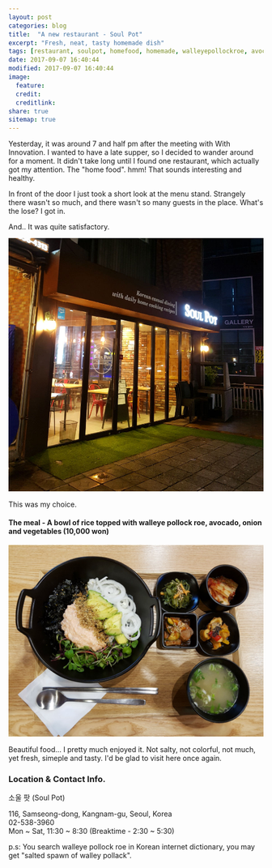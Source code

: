 ```yaml
---
layout: post
categories: blog
title:  "A new restaurant - Soul Pot"
excerpt: "Fresh, neat, tasty homemade dish"
tags: [restaurant, soulpot, homefood, homemade, walleyepollockroe, avocado, 소울팟, 가정식, 홈메이드, 명란젓아보카도덮밥]
date: 2017-09-07 16:40:44
modified: 2017-09-07 16:40:44
image: 
  feature: 
  credit: 
  creditlink: 
share: true
sitemap: true
---
```


Yesterday, it was around 7 and half pm after the meeting with With Innovation. I wanted to have a late supper, so I decided to wander around for a moment. It didn't take long until I found one restaurant, which actually got my attention. The "home food". hmm! That sounds interesting and healthy.

In front of the door I just took a short look at the menu stand. Strangely there wasn't so much, and there wasn't so many guests in the place. What's the lose? I got in.

And.. It was quite satisfactory.

![The main entrance](/images/20170907_soulpot/entrance.jpg)

This was my choice.

#### The meal - A bowl of rice topped with walleye pollock roe, avocado, onion and vegetables (10,000 won)

![The meal - A bowl of rice topped with walleye pollock roe, avocado, onion and vegetables](/images/20170907_soulpot/supper.jpg)

Beautiful food... I pretty much enjoyed it. Not salty, not colorful, not much, yet fresh, simeple and tasty. I'd be glad to visit here once again.


### Location & Contact Info.

소울 팟 (Soul Pot)

116, Samseong-dong, Kangnam-gu, Seoul, Korea  
02-538-3960  
Mon ~ Sat, 11:30 ~ 8:30 (Breaktime - 2:30 ~ 5:30)

p.s: You search walleye pollock roe in Korean internet dictionary, you may get "salted spawn of walley pollack".
